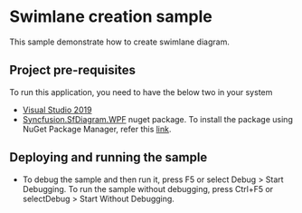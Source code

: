 # Swimlane creation sample

This sample demonstrate how to create swimlane diagram.

## Project pre-requisites
To run this application, you need to have the below two in your system

* [Visual Studio 2019](https://www.visualstudio.com/wpf-vs)
* [Syncfusion.SfDiagram.WPF](https://www.nuget.org/packages/Syncfusion.SfDiagram.WPF/) nuget package. To install the package using NuGet Package Manager, refer this [link](https://docs.microsoft.com/en-us/nuget/quickstart/install-and-use-a-package-in-visual-studio#nuget-package-manager).

## Deploying and running the sample
* To debug the sample and then run it, press F5 or select Debug > Start Debugging. To run the sample without debugging, press Ctrl+F5 or selectDebug > Start Without Debugging.
